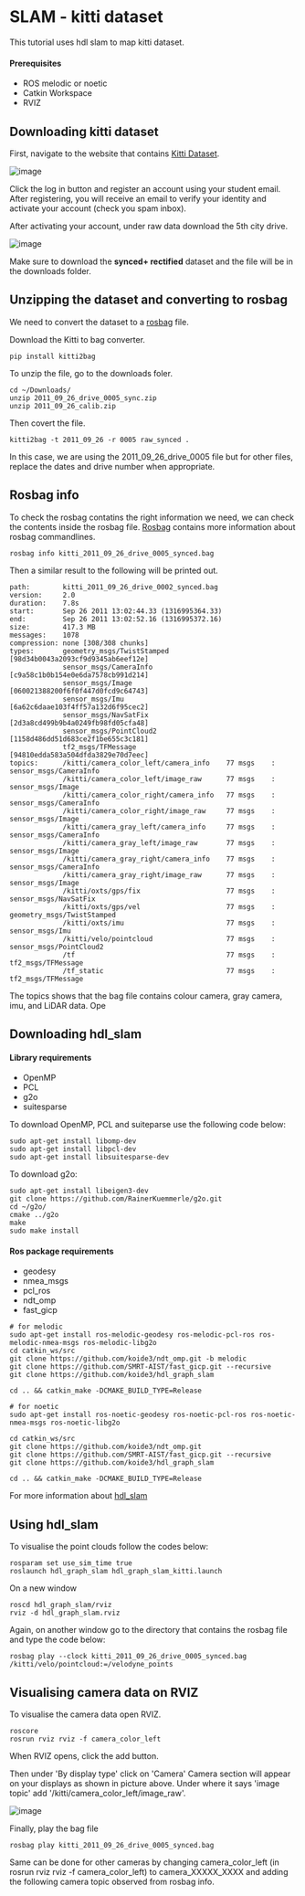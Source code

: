 # SLAM - kitti dataset
This tutorial uses hdl slam to map kitti dataset.

#### Prerequisites
* ROS melodic or noetic
* Catkin Workspace
* RVIZ


## Downloading kitti dataset
First, navigate to the website that contains [Kitti Dataset](http://www.cvlibs.net/datasets/kitti/raw_data.php).

![image](https://user-images.githubusercontent.com/76409272/132110601-027e5612-f89d-4fcb-808c-bc26acd17945.png)

Click the log in button and register an account using your student email.
After registering, you will receive an email to verify your identity and activate your account (check you spam inbox).

After activating your account, under raw data download the 5th city drive.

![image](https://user-images.githubusercontent.com/76409272/132110692-e1c6be08-a8f2-4c5d-a4b9-82dd89ac085a.png)

Make sure to download the **synced+ rectified** dataset and the file will be in the downloads folder.

## Unzipping the dataset and converting to rosbag
We need to convert the dataset to a [rosbag](http://wiki.ros.org/rosbag) file.

Download the Kitti to bag converter.
```
pip install kitti2bag
```

To unzip the file, go to the downloads foler.
```
cd ~/Downloads/
unzip 2011_09_26_drive_0005_sync.zip
unzip 2011_09_26_calib.zip
```

Then covert the file.
```
kitti2bag -t 2011_09_26 -r 0005 raw_synced .
```

In this case, we are using the 2011_09_26_drive_0005 file but for other files, replace the dates and drive number when appropriate.

## Rosbag info
To check the rosbag contatins the right information we need, we can check the contents inside the rosbag file. [Rosbag](http://wiki.ros.org/rosbag/Commandline) contains more information about rosbag commandlines.
```
rosbag info kitti_2011_09_26_drive_0005_synced.bag
```
Then a similar result to the following will be printed out.
```
path:        kitti_2011_09_26_drive_0002_synced.bag
version:     2.0
duration:    7.8s
start:       Sep 26 2011 13:02:44.33 (1316995364.33)
end:         Sep 26 2011 13:02:52.16 (1316995372.16)
size:        417.3 MB
messages:    1078
compression: none [308/308 chunks]
types:       geometry_msgs/TwistStamped [98d34b0043a2093cf9d9345ab6eef12e]
             sensor_msgs/CameraInfo     [c9a58c1b0b154e0e6da7578cb991d214]
             sensor_msgs/Image          [060021388200f6f0f447d0fcd9c64743]
             sensor_msgs/Imu            [6a62c6daae103f4ff57a132d6f95cec2]
             sensor_msgs/NavSatFix      [2d3a8cd499b9b4a0249fb98fd05cfa48]
             sensor_msgs/PointCloud2    [1158d486dd51d683ce2f1be655c3c181]
             tf2_msgs/TFMessage         [94810edda583a504dfda3829e70d7eec]
topics:      /kitti/camera_color_left/camera_info    77 msgs    : sensor_msgs/CameraInfo    
             /kitti/camera_color_left/image_raw      77 msgs    : sensor_msgs/Image         
             /kitti/camera_color_right/camera_info   77 msgs    : sensor_msgs/CameraInfo    
             /kitti/camera_color_right/image_raw     77 msgs    : sensor_msgs/Image         
             /kitti/camera_gray_left/camera_info     77 msgs    : sensor_msgs/CameraInfo    
             /kitti/camera_gray_left/image_raw       77 msgs    : sensor_msgs/Image         
             /kitti/camera_gray_right/camera_info    77 msgs    : sensor_msgs/CameraInfo    
             /kitti/camera_gray_right/image_raw      77 msgs    : sensor_msgs/Image         
             /kitti/oxts/gps/fix                     77 msgs    : sensor_msgs/NavSatFix     
             /kitti/oxts/gps/vel                     77 msgs    : geometry_msgs/TwistStamped
             /kitti/oxts/imu                         77 msgs    : sensor_msgs/Imu           
             /kitti/velo/pointcloud                  77 msgs    : sensor_msgs/PointCloud2   
             /tf                                     77 msgs    : tf2_msgs/TFMessage        
             /tf_static                              77 msgs    : tf2_msgs/TFMessage
```

The topics shows that the bag file contains colour camera, gray camera, imu, and LiDAR data. Ope

## Downloading hdl_slam
#### Library requirements
* OpenMP
* PCL
* g2o
* suitesparse

To download OpenMP, PCL and suiteparse use the following code below:
```
sudo apt-get install libomp-dev
sudo apt-get install libpcl-dev
sudo apt-get install libsuitesparse-dev
```

To download g2o:
```
sudo apt-get install libeigen3-dev
git clone https://github.com/RainerKuemmerle/g2o.git
cd ~/g2o/
cmake ../g2o
make
sudo make install
```

#### Ros package requirements

* geodesy
* nmea_msgs
* pcl_ros
* ndt_omp
* fast_gicp

```
# for melodic
sudo apt-get install ros-melodic-geodesy ros-melodic-pcl-ros ros-melodic-nmea-msgs ros-melodic-libg2o
cd catkin_ws/src
git clone https://github.com/koide3/ndt_omp.git -b melodic
git clone https://github.com/SMRT-AIST/fast_gicp.git --recursive
git clone https://github.com/koide3/hdl_graph_slam

cd .. && catkin_make -DCMAKE_BUILD_TYPE=Release

# for noetic
sudo apt-get install ros-noetic-geodesy ros-noetic-pcl-ros ros-noetic-nmea-msgs ros-noetic-libg2o

cd catkin_ws/src
git clone https://github.com/koide3/ndt_omp.git
git clone https://github.com/SMRT-AIST/fast_gicp.git --recursive
git clone https://github.com/koide3/hdl_graph_slam

cd .. && catkin_make -DCMAKE_BUILD_TYPE=Release
```

For more information about [hdl_slam](https://github.com/koide3/hdl_graph_slam)

## Using hdl_slam
To visualise the point clouds follow the codes below: 
```
rosparam set use_sim_time true
roslaunch hdl_graph_slam hdl_graph_slam_kitti.launch
```
On a new window
```
roscd hdl_graph_slam/rviz
rviz -d hdl_graph_slam.rviz
```
Again, on another window go to the directory that contains the rosbag file and type the code below:
```
rosbag play --clock kitti_2011_09_26_drive_0005_synced.bag /kitti/velo/pointcloud:=/velodyne_points
```
## Visualising camera data on RVIZ
To visualise the camera data open RVIZ.
```
roscore
rosrun rviz rviz -f camera_color_left
```

When RVIZ opens, click the add button.

Then under 'By display type' click on 'Camera'
Camera section will appear on your displays as shown in picture above. Under where it says 'image topic' add '/kitti/camera_color_left/image_raw'.

![image](https://user-images.githubusercontent.com/76409272/132111819-26ab717c-91be-4b0f-9506-cccd1a1fc171.png)

Finally, play the bag file
```
rosbag play kitti_2011_09_26_drive_0005_synced.bag
```

Same can be done for other cameras by changing camera_color_left (in rosrun rviz rviz -f camera_color_left) to camera_XXXXX_XXXX and adding the following camera topic observed from rosbag info.

